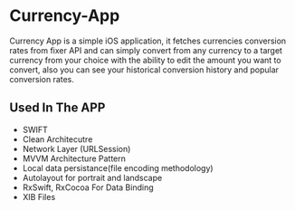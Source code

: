 # Currency-App
Currency App is a simple iOS application, it fetches currencies conversion rates from fixer API and can simply convert 
from any currency to a target currency from your choice with the ability to edit the amount you want to convert, also
you can see your historical conversion history and popular conversion rates.


## Used In The APP
- SWIFT
- Clean Architecutre 
- Network Layer (URLSession)
- MVVM Architecture Pattern
- Local data persistance(file encoding methodology)
- Autolayout for portrait and landscape 
- RxSwift, RxCocoa For Data Binding
- XIB Files
